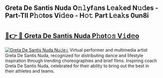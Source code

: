 ## Greta De Santis Nuda O𝚗𝚕yf𝚊ns L𝚎a𝚔ed N𝚞𝚍es - Part-TII P𝚑𝚘tos Vi𝚍𝚎o - H𝚘𝚝 Part L𝚎a𝚔s 0un8i

# <h2><a href="http://kf47kk6.oniu.top/?m=Greta+De+Santis+Nuda">🔗👉 🔴 Greta De Santis Nuda P𝚑ot𝚘𝚜 V𝚒d𝚎o</a></h2>

[![Greta De Santis Nuda Nu𝚍e𝚜](https://i.imgur.com/0qMVB7G.gif)](http://kf47kk6.oniu.top/?m=Greta+De+Santis+Nuda)
Virtual performer and multimedia artist Greta De Santis Nuda, recognized for distributing dance and lifestyle inspiration through trending choreographies and brief films. Inspiring coach Greta De Santis Nuda, celebrated for their ability to bring out the best in their athletes and teams.  
